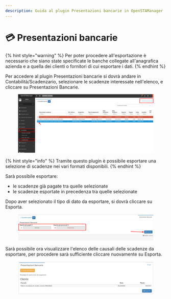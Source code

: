 ```yaml
---
description: Guida al plugin Presentazioni bancarie in OpenSTAManager
---
```


# 💳 Presentazioni bancarie

{% hint style="warning" %}
Per poter procedere all'esportazione è necessario che siano state specificate le banche collegate all'anagrafica azienda e a quella dei clienti o fornitori di cui esportare i dati.
{% endhint %}

Per accedere al plugin Presentazioni bancarie si dovrà andare in Contabilità/Scadenzario, selezionare le scadenze interessate nell'elenco, e cliccare su Presentazioni Bancarie.

<figure><img src="../../../../.gitbook/assets/immagine (12).png" alt=""><figcaption></figcaption></figure>

{% hint style="info" %}
Tramite questo plugin è possibile esportare una selezione di scadenze nei vari formati disponibili.
{% endhint %}

Sarà possibile esportare:

* le scadenze già pagate tra quelle selezionate
* le scadenze esportate in precedenza tra quelle selezionate

Dopo aver selezionato il tipo di dato da esportare, si dovrà cliccare su Esporta.

<figure><img src="../../../../.gitbook/assets/immagine (4).png" alt=""><figcaption></figcaption></figure>

Sarà possibile ora visualizzare l'elenco delle causali delle scadenze da esportare, per procedere sarà sufficiente cliccare nuovamente su Esporta.

<figure><img src="../../../../.gitbook/assets/immagine (3).png" alt=""><figcaption></figcaption></figure>
